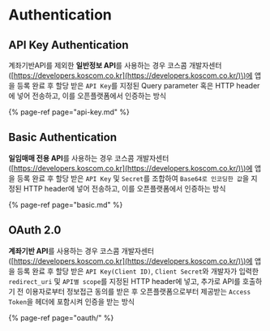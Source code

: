 # Authentication

## API Key Authentication

계좌기반API를 제외한 **일반정보 API**를 사용하는 경우 코스콤 개발자센터 \([https://developers.koscom.co.kr](https://developers.koscom.co.kr/)\)에 앱을 등록 완료 후 할당 받은 `API Key`를 지정된 Query parameter 혹은 HTTP header에 넣어 전송하고, 이를 오픈플랫폼에서 인증하는 방식

{% page-ref page="api-key.md" %}

## Basic Authentication

**일임매매 전용 API**를 사용하는 경우 코스콤 개발자센터 \([https://developers.koscom.co.kr](https://developers.koscom.co.kr/)\)에 앱을 등록 완료 후 할당 받은 `API Key` 및 `Secret`를 조합하여 `Base64로 인코딩한 값`을 지정된 HTTP header에 넣어 전송하고, 이를 오픈플랫폼에서 인증하는 방식

{% page-ref page="basic.md" %}

## OAuth 2.0

**계좌기반 API**를 사용하는 경우 코스콤 개발자센터 \([https://developers.koscom.co.kr](https://developers.koscom.co.kr/)\)에 앱을 등록 완료 후 할당 받은 `API Key(Client ID)`, `Client Secret`와 개발자가 입력한 `redirect_uri` 및 `API별 scope`를 지정된 HTTP header에 넣고, 추가로 API를 호출하기 전 이용자로부터 정보접근 동의를 받은 후 오픈플랫폼으로부터 제공받는 `Access Token`을 헤더에 포함시켜 인증을 받는 방식 

{% page-ref page="oauth/" %}




